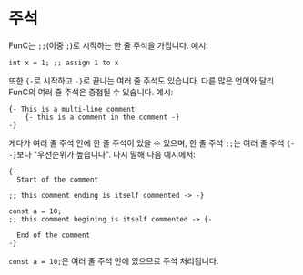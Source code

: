 # 주석

FunC는 `;;`(이중 `;`)로 시작하는 한 줄 주석을 가집니다. 예시:

```func
int x = 1; ;; assign 1 to x
```

또한 `{-`로 시작하고 `-}`로 끝나는 여러 줄 주석도 있습니다. 다른 많은 언어와 달리 FunC의 여러 줄 주석은 중첩될 수 있습니다. 예시:

```func
{- This is a multi-line comment
    {- this is a comment in the comment -}
-}
```

게다가 여러 줄 주석 안에 한 줄 주석이 있을 수 있으며, 한 줄 주석 `;;`는 여러 줄 주석 `{- -}`보다 "우선순위가 높습니다". 다시 말해 다음 예시에서:

```func
{-
  Start of the comment

;; this comment ending is itself commented -> -}

const a = 10;
;; this comment begining is itself commented -> {-

  End of the comment
-}
```

`const a = 10;`은 여러 줄 주석 안에 있으므로 주석 처리됩니다.

